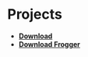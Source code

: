 # Projects

- [**Download**](https://github.com/Josue-Caballero-Sanchez/Projects/archive/refs/heads/main.zip)
- [**Download Frogger**](https://store3.gofile.io/download/35dacabc-f514-4756-a4fa-5b535cb2748c/Frogger.zip)
